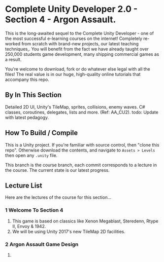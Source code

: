# Complete Unity Developer 2.0 - Section 4 - Argon Assault.

This is the long-awaited sequel to the Complete Unity Developer - one of the most successful e-learning courses on the internet! Completely re-worked from scratch with brand-new projects, our latest teaching techniques,. You will benefit from the fact we have already taught over 250,000 students game development, many shipping commercial games as a result.

You're welcome to download, fork or do whatever else legal with all the files! The real value is in our huge, high-quality online tutorials that accompany this repo.

## By In This Section
Detailed 2D UI, Unity's TileMap, sprites, collisions, enemy waves. C# classes, coroutines, delegates, lists and more. (Ref: AA_CU2). todo: Update with latest pedagogy.

## How To Build / Compile
This is a Unity project. If you're familiar with source control, then "clone this repo". Otherwise download the contents, and navigate to `Assets > Levels` then open any `.unity` file.

This branch is the course branch, each commit corresponds to a lecture in the course. The current state is our latest progress.

## Lecture List
Here are the lectures of the course for this section...

### 1 Welcome To Section 4 ###
1. This game is based on classics like Xenon Megablast, Steredenn, Rtype II, Envoy & 1942.
2. We will be using Unity 2017's new TileMap 2D facilities.

### 2 Argon Assault Game Design ###
1.
